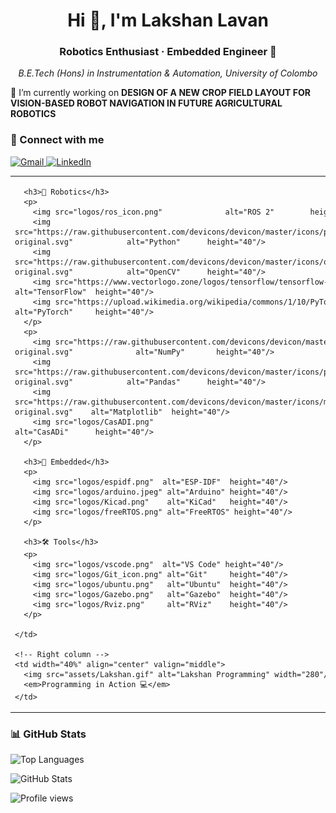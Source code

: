 <h1 align="center">Hi 👋, I'm Lakshan Lavan</h1>
<h3 align="center">Robotics Enthusiast · Embedded Engineer 🤖</h3>

<p align="center"><em>B.E.Tech&nbsp;(Hons) in Instrumentation &amp; Automation, University of Colombo</em></p>

<!-- ──────────────────────────────────────────────────────────── -->
<!-- Current work blurb -->
<p>🌱 I’m currently working on <strong>DESIGN OF A NEW CROP FIELD LAYOUT FOR VISION-BASED ROBOT NAVIGATION IN FUTURE AGRICULTURAL ROBOTICS</strong></p>
<!-- ──────────────────────────────────────────────────────────── -->

<h3>🔗 Connect with me</h3>
<p>
  <a href="mailto:lakshanlavan29@gmail.com" target="_blank">
    <img src="https://upload.wikimedia.org/wikipedia/commons/4/4e/Gmail_Icon.png" height="30" alt="Gmail"/>
  </a>
  <a href="https://www.linkedin.com/in/lakshan29" target="_blank">
    <img src="https://raw.githubusercontent.com/rahuldkjain/github-profile-readme-generator/master/src/images/icons/Social/linked-in-alt.svg" height="30" alt="LinkedIn"/>
  </a>
</p>

<!-- ──────────────────────────────────────────────────────────── -->
<!-- Skill / tool table -->
<table>
  <tr>
    <!-- Left column -->
    <td width="60%" valign="top">

      <h3>🤖 Robotics</h3>
      <p>
        <img src="logos/ros_icon.png"              alt="ROS 2"        height="40"/>
        <img src="https://raw.githubusercontent.com/devicons/devicon/master/icons/python/python-original.svg"            alt="Python"      height="40"/>
        <img src="https://raw.githubusercontent.com/devicons/devicon/master/icons/opencv/opencv-original.svg"            alt="OpenCV"      height="40"/>
        <img src="https://www.vectorlogo.zone/logos/tensorflow/tensorflow-icon.svg"                                       alt="TensorFlow"  height="40"/>
        <img src="https://upload.wikimedia.org/wikipedia/commons/1/10/PyTorch_logo_icon.svg"                              alt="PyTorch"     height="40"/>
      </p>
      <p>
        <img src="https://raw.githubusercontent.com/devicons/devicon/master/icons/numpy/numpy-original.svg"              alt="NumPy"       height="40"/>
        <img src="https://raw.githubusercontent.com/devicons/devicon/master/icons/pandas/pandas-original.svg"            alt="Pandas"      height="40"/>
        <img src="https://raw.githubusercontent.com/devicons/devicon/master/icons/matplotlib/matplotlib-original.svg"    alt="Matplotlib"  height="40"/>
        <img src="logos/CasADI.png"                                                  alt="CasADi"      height="40"/>
      </p>

      <h3>🔧 Embedded</h3>
      <p>
        <img src="logos/espidf.png"  alt="ESP-IDF"  height="40"/>
        <img src="logos/arduino.jpeg" alt="Arduino" height="40"/>
        <img src="logos/Kicad.png"    alt="KiCad"   height="40"/>
        <img src="logos/freeRTOS.png" alt="FreeRTOS" height="40"/>
      </p>

      <h3>🛠️ Tools</h3>
      <p>
        <img src="logos/vscode.png"  alt="VS Code" height="40"/>
        <img src="logos/Git_icon.png" alt="Git"     height="40"/>
        <img src="logos/ubuntu.png"   alt="Ubuntu"  height="40"/>
        <img src="logos/Gazebo.png"   alt="Gazebo"  height="40"/>
        <img src="logos/Rviz.png"     alt="RViz"    height="40"/>
      </p>

    </td>

    <!-- Right column -->
    <td width="40%" align="center" valign="middle">
      <img src="assets/Lakshan.gif" alt="Lakshan Programming" width="280"/><br/>
      <em>Programming in Action 💻</em>
    </td>
  </tr>
</table>

<!-- ──────────────────────────────────────────────────────────── -->
<h3>📊 GitHub Stats</h3>

<p>
  <img src="https://github-readme-stats.vercel.app/api/top-langs/?username=lakshanlavan&layout=compact&bg_color=0d1117&text_color=ffffff" alt="Top Languages"/>
</p>

<p>
  <img src="https://github-readme-stats.vercel.app/api?username=lakshanlavan&show_icons=true&locale=en&bg_color=0d1117&text_color=ffffff" alt="GitHub Stats"/>
</p>

<p>
  <img src="https://komarev.com/ghpvc/?username=lakshanlavan&label=Profile%20views&color=0e75b6&style=flat" alt="Profile views"/>
</p>
